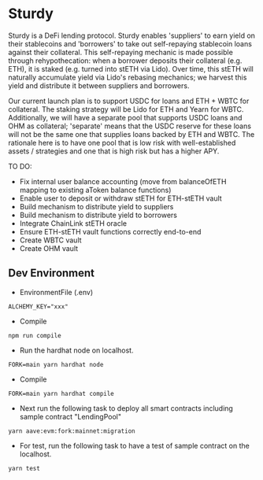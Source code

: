 # Sturdy 
Sturdy is a DeFi lending protocol. Sturdy enables 'suppliers' to earn yield on their stablecoins and 'borrowers' to take out self-repaying stablecoin loans against their collateral. This self-repaying mechanic is made possible through rehypothecation: when a borrower deposits their collateral (e.g. ETH), it is staked (e.g. turned into stETH via Lido). Over time, this stETH will naturally accumulate yield via Lido's rebasing mechanics; we harvest this yield and distribute it between suppliers and borrowers.

Our current launch plan is to support USDC for loans and ETH + WBTC for collateral. The staking strategy will be Lido for ETH and Yearn for WBTC. Additionally, we will have a separate pool that supports USDC loans and OHM as collateral; 'separate' means that the USDC reserve for these loans will not be the same one that supplies loans backed by ETH and WBTC. The rationale here is to have one pool that is low risk with well-established assets / strategies and one that is high risk but has a higher APY.

TO DO:
- Fix internal user balance accounting (move from balanceOfETH mapping to existing aToken balance functions)
- Enable user to deposit or withdraw stETH for ETH-stETH vault
- Build mechanism to distribute yield to suppliers
- Build mechanism to distribute yield to borrowers
- Integrate ChainLink stETH oracle 
- Ensure ETH-stETH vault functions correctly end-to-end
- Create WBTC vault
- Create OHM vault


## Dev Environment
- EnvironmentFile (.env)
```
ALCHEMY_KEY="xxx"
```

- Compile
```
npm run compile
```

- Run the hardhat node on localhost.
```
FORK=main yarn hardhat node
```

- Compile
```
FORK=main yarn hardhat compile
```

- Next run the following task to deploy all smart contracts including sample contract "LendingPool"
```
yarn aave:evm:fork:mainnet:migration
```

- For test, run the following task to have a test of sample contract on the localhost.
```
yarn test
```
